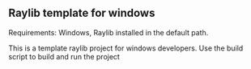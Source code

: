 ## Raylib template for windows

Requirements:
    Windows,
    Raylib installed in the default path.
    
This is a template raylib project for windows developers.
Use the build script to build and run the project